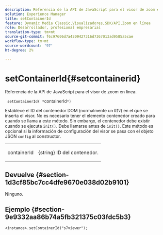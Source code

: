 ```yaml
---
description: Referencia de la API de JavaScript para el visor de zoom en línea.
solution: Experience Manager
title: setContainerId
feature: Dynamic Media Classic,Visualizadores,SDK/API,Zoom en línea
role: Desarrollador, profesional empresarial
translation-type: tm+mt
source-git-commit: f6c97606d7a4209427316d7367013ad9585a5cae
workflow-type: tm+mt
source-wordcount: '97'
ht-degree: 2%

---
```



# setContainerId{#setcontainerid}

Referencia de la API de JavaScript para el visor de zoom en línea.

` setContainerId( *`containerId`*)`

Establece el ID del contenedor DOM (normalmente un `DIV`) en el que se inserta el visor. No es necesario tener el elemento contenedor creado para cuando se llama a este método. Sin embargo, el contenedor debe existir cuando se ejecuta `init()`. Debe llamarse antes de `init()`. Este método es opcional si la información de configuración del visor se pasa con el objeto JSON `config` al constructor.

<table id="table_896DFF34A68A403DB93A6D597461A573"> 
 <tbody> 
  <tr> 
   <td colname="col1"> <p> <span class="codeph"> <span class="varname"> containerId  </span> </span> </p> </td> 
   <td colname="col2"> <p> <span class="codeph"> {string}  </span> ID del contenedor. </p> </td> 
  </tr> 
 </tbody> 
</table>

## Devuelve {#section-1d3cf85bc7cc4dfe9670e038d02b9101}

Ninguno.

## Ejemplo {#section-9e9332aa86b74a5fb321375c03fdc5b3}

```
<instance>.setContainerId("s7viewer");
```


